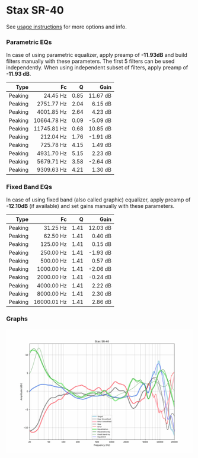 # Stax SR-40
See [usage instructions](https://github.com/jaakkopasanen/AutoEq#usage) for more options and info.

### Parametric EQs
In case of using parametric equalizer, apply preamp of **-11.93dB** and build filters manually
with these parameters. The first 5 filters can be used independently.
When using independent subset of filters, apply preamp of **-11.93 dB**.

| Type    | Fc          |    Q | Gain     |
|--------:|------------:|-----:|---------:|
| Peaking | 24.45 Hz    | 0.85 | 11.67 dB |
| Peaking | 2751.77 Hz  | 2.04 | 6.15 dB  |
| Peaking | 4001.85 Hz  | 2.64 | 4.23 dB  |
| Peaking | 10664.78 Hz | 0.09 | -5.09 dB |
| Peaking | 11745.81 Hz | 0.68 | 10.85 dB |
| Peaking | 212.04 Hz   | 1.76 | -1.91 dB |
| Peaking | 725.78 Hz   | 4.15 | 1.49 dB  |
| Peaking | 4931.70 Hz  | 5.15 | 2.23 dB  |
| Peaking | 5679.71 Hz  | 3.58 | -2.64 dB |
| Peaking | 9309.63 Hz  | 4.21 | 1.30 dB  |

### Fixed Band EQs
In case of using fixed band (also called graphic) equalizer, apply preamp of **-12.10dB**
(if available) and set gains manually with these parameters.

| Type    | Fc          |    Q | Gain     |
|--------:|------------:|-----:|---------:|
| Peaking | 31.25 Hz    | 1.41 | 12.03 dB |
| Peaking | 62.50 Hz    | 1.41 | 0.40 dB  |
| Peaking | 125.00 Hz   | 1.41 | 0.15 dB  |
| Peaking | 250.00 Hz   | 1.41 | -1.93 dB |
| Peaking | 500.00 Hz   | 1.41 | 0.57 dB  |
| Peaking | 1000.00 Hz  | 1.41 | -2.06 dB |
| Peaking | 2000.00 Hz  | 1.41 | -0.24 dB |
| Peaking | 4000.00 Hz  | 1.41 | 2.22 dB  |
| Peaking | 8000.00 Hz  | 1.41 | 2.30 dB  |
| Peaking | 16000.01 Hz | 1.41 | 2.86 dB  |

### Graphs
![](./Stax%20SR-40.png)